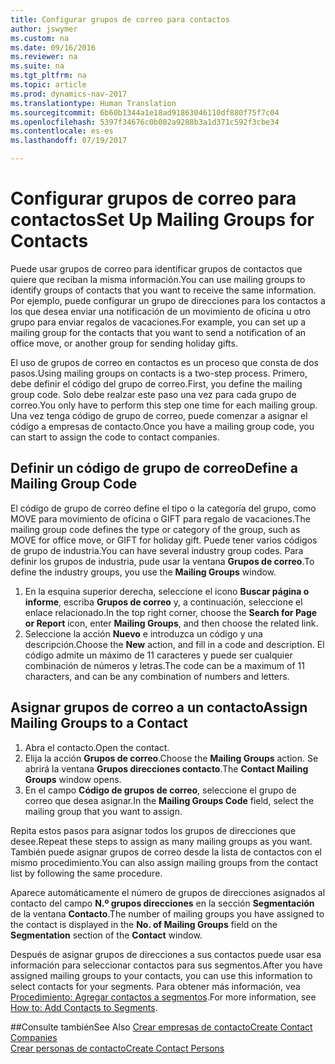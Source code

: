 ```yaml
---
title: Configurar grupos de correo para contactos
author: jswymer
ms.custom: na
ms.date: 09/16/2016
ms.reviewer: na
ms.suite: na
ms.tgt_pltfrm: na
ms.topic: article
ms.prod: dynamics-nav-2017
ms.translationtype: Human Translation
ms.sourcegitcommit: 6b60b1344a1e18ad91863046110df880f75f7c04
ms.openlocfilehash: 5397f34676c0b002a9288b3a1d371c592f3cbe34
ms.contentlocale: es-es
ms.lasthandoff: 07/19/2017

---
```

# <a name="set-up-mailing-groups-for-contacts"></a><span data-ttu-id="74b61-102">Configurar grupos de correo para contactos</span><span class="sxs-lookup"><span data-stu-id="74b61-102">Set Up Mailing Groups for Contacts</span></span>
<span data-ttu-id="74b61-103">Puede usar grupos de correo para identificar grupos de contactos que quiere que reciban la misma información.</span><span class="sxs-lookup"><span data-stu-id="74b61-103">You can use mailing groups to identify groups of contacts that you want to receive the same information.</span></span> <span data-ttu-id="74b61-104">Por ejemplo, puede configurar un grupo de direcciones para los contactos a los que desea enviar una notificación de un movimiento de oficina u otro grupo para enviar regalos de vacaciones.</span><span class="sxs-lookup"><span data-stu-id="74b61-104">For example, you can set up a mailing group for the contacts that you want to send a notification of an office move, or another group for sending holiday gifts.</span></span>

<span data-ttu-id="74b61-105">El uso de grupos de correo en contactos es un proceso que consta de dos pasos.</span><span class="sxs-lookup"><span data-stu-id="74b61-105">Using mailing groups on contacts is a two-step process.</span></span> <span data-ttu-id="74b61-106">Primero, debe definir el código del grupo de correo.</span><span class="sxs-lookup"><span data-stu-id="74b61-106">First, you define the mailing group code.</span></span> <span data-ttu-id="74b61-107">Solo debe realzar este paso una vez para cada grupo de correo.</span><span class="sxs-lookup"><span data-stu-id="74b61-107">You only have to perform this step one time for each mailing group.</span></span> <span data-ttu-id="74b61-108">Una vez tenga código de grupo de correo, puede comenzar a asignar el código a empresas de contacto.</span><span class="sxs-lookup"><span data-stu-id="74b61-108">Once you have a mailing group code, you can start to assign the code to contact companies.</span></span>

## <a name="define-a-mailing-group-code"></a><span data-ttu-id="74b61-109">Definir un código de grupo de correo</span><span class="sxs-lookup"><span data-stu-id="74b61-109">Define a Mailing Group Code</span></span>
<span data-ttu-id="74b61-110">El código de grupo de correo define el tipo o la categoría del grupo, como MOVE para movimiento de oficina o GIFT para regalo de vacaciones.</span><span class="sxs-lookup"><span data-stu-id="74b61-110">The mailing group code defines the type or category of the group, such as MOVE for office move, or GIFT for holiday gift.</span></span> <span data-ttu-id="74b61-111">Puede tener varios códigos de grupo de industria.</span><span class="sxs-lookup"><span data-stu-id="74b61-111">You can have several industry group codes.</span></span> <span data-ttu-id="74b61-112">Para definir los grupos de industria, pude usar la ventana **Grupos de correo**.</span><span class="sxs-lookup"><span data-stu-id="74b61-112">To define the industry groups, you use the **Mailing Groups** window.</span></span>

1. <span data-ttu-id="74b61-113">En la esquina superior derecha, seleccione el icono **Buscar página o informe**, escriba **Grupos de correo** y, a continuación, seleccione el enlace relacionado.</span><span class="sxs-lookup"><span data-stu-id="74b61-113">In the top right corner, choose the **Search for Page or Report** icon, enter **Mailing Groups**, and then choose the related link.</span></span>
2. <span data-ttu-id="74b61-114">Seleccione la acción **Nuevo** e introduzca un código y una descripción.</span><span class="sxs-lookup"><span data-stu-id="74b61-114">Choose the **New** action, and fill in a code and description.</span></span> <span data-ttu-id="74b61-115">El código admite un máximo de 11 caracteres y puede ser cualquier combinación de números y letras.</span><span class="sxs-lookup"><span data-stu-id="74b61-115">The code can be a maximum of 11 characters, and can be any combination of numbers and letters.</span></span>

## <a name="assign-mailing-groups-to-a-contact"></a><span data-ttu-id="74b61-116">Asignar grupos de correo a un contacto</span><span class="sxs-lookup"><span data-stu-id="74b61-116">Assign Mailing Groups to a Contact</span></span>
1. <span data-ttu-id="74b61-117">Abra el contacto.</span><span class="sxs-lookup"><span data-stu-id="74b61-117">Open the contact.</span></span>
2. <span data-ttu-id="74b61-118">Elija la acción **Grupos de correo**.</span><span class="sxs-lookup"><span data-stu-id="74b61-118">Choose the **Mailing Groups** action.</span></span> <span data-ttu-id="74b61-119">Se abrirá la ventana **Grupos direcciones contacto**.</span><span class="sxs-lookup"><span data-stu-id="74b61-119">The **Contact Mailing Groups** window opens.</span></span>
3. <span data-ttu-id="74b61-120">En el campo **Código de grupos de correo**, seleccione el grupo de correo que desea asignar.</span><span class="sxs-lookup"><span data-stu-id="74b61-120">In the **Mailing Groups Code** field, select the mailing group that you want to assign.</span></span>

<span data-ttu-id="74b61-121">Repita estos pasos para asignar todos los grupos de direcciones que desee.</span><span class="sxs-lookup"><span data-stu-id="74b61-121">Repeat these steps to assign as many mailing groups as you want.</span></span> <span data-ttu-id="74b61-122">También puede asignar grupos de correo desde la lista de contactos con el mismo procedimiento.</span><span class="sxs-lookup"><span data-stu-id="74b61-122">You can also assign mailing groups from the contact list by following the same procedure.</span></span>

<span data-ttu-id="74b61-123">Aparece automáticamente el número de grupos de direcciones asignados al contacto del campo **N.º grupos direcciones** en la sección **Segmentación** de la ventana **Contacto**.</span><span class="sxs-lookup"><span data-stu-id="74b61-123">The number of mailing groups you have assigned to the contact is displayed in the **No. of Mailing Groups** field on the **Segmentation** section of the **Contact** window.</span></span>

<span data-ttu-id="74b61-124">Después de asignar grupos de direcciones a sus contactos puede usar esa información para seleccionar contactos para sus segmentos.</span><span class="sxs-lookup"><span data-stu-id="74b61-124">After you have assigned mailing groups to your contacts, you can use this information to select contacts for your segments.</span></span> <span data-ttu-id="74b61-125">Para obtener más información, vea [Procedimiento: Agregar contactos a segmentos](marketing-add-contact-segment.md).</span><span class="sxs-lookup"><span data-stu-id="74b61-125">For more information, see [How to: Add Contacts to Segments](marketing-add-contact-segment.md).</span></span>

##<a name="see-also"></a><span data-ttu-id="74b61-126">Consulte también</span><span class="sxs-lookup"><span data-stu-id="74b61-126">See Also</span></span>
[<span data-ttu-id="74b61-127">Crear empresas de contacto</span><span class="sxs-lookup"><span data-stu-id="74b61-127">Create Contact Companies</span></span>](marketing-create-contact-companies.md)  
[<span data-ttu-id="74b61-128">Crear personas de contacto</span><span class="sxs-lookup"><span data-stu-id="74b61-128">Create Contact Persons</span></span>](marketing-create-contact-persons.md)  

